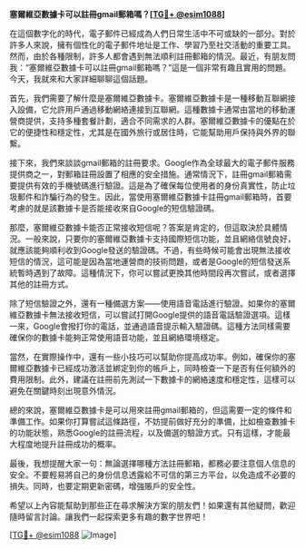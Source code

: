 **塞爾維亞數據卡可以註冊gmail郵箱嗎？[[TG💪+ @esim1088](https://t.me/s/esim1088)]**

在這個數字化的時代，電子郵件已經成為人們日常生活中不可或缺的一部分。對於許多人來說，擁有個性化的電子郵件地址是工作、學習乃至社交活動的重要工具。然而，由於各種限制，許多人都會遇到無法順利註冊郵箱的情況。最近，有朋友問我：“塞爾維亞數據卡可以註冊gmail郵箱嗎？”這是一個非常有趣且實用的問題。今天，我就來和大家詳細聊聊這個話題。

首先，我們需要了解什麼是塞爾維亞數據卡。塞爾維亞數據卡是一種移動互聯網接入設備，它允許用戶通過移動網絡連接到互聯網。這種數據卡通常由當地的移動運營商提供，支持多種套餐計劃，適合不同需求的人群。塞爾維亞數據卡的優點在於它的便捷性和穩定性，尤其是在國外旅行或居住時，它能幫助用戶保持與外界的聯繫。

接下來，我們來談談gmail郵箱的註冊要求。Google作為全球最大的電子郵件服務提供商之一，對郵箱註冊設置了相應的安全措施。通常情況下，註冊gmail郵箱需要提供有效的手機號碼進行驗證。這是為了確保每位使用者的身份真實性，防止垃圾郵件和詐騙行為的發生。因此，當使用塞爾維亞數據卡註冊gmail郵箱時，首要考慮的就是該數據卡是否能接收來自Google的短信驗證碼。

那麼，塞爾維亞數據卡能否正常接收短信呢？答案是肯定的，但這取決於具體情況。一般來說，只要你的塞爾維亞數據卡支持國際短信功能，並且網絡信號良好，就應該能夠順利收到Google發送的驗證碼。不過，有些時候可能會出現無法接收短信的情況，這可能是因為當地運營商的技術問題，或者是Google的短信發送系統暫時遇到了故障。這種情況下，你可以嘗試更換其他時間段再次嘗試，或者選擇其他的註冊方式。

除了短信驗證之外，還有一種備選方案——使用語音電話進行驗證。如果你的塞爾維亞數據卡無法接收短信，可以嘗試打開Google提供的語音電話驗證選項。這樣一來，Google會撥打你的電話，並通過語音提示輸入驗證碼。這種方法同樣需要確保你的數據卡能夠正常使用語音功能，並且網絡環境穩定。

當然，在實際操作中，還有一些小技巧可以幫助你提高成功率。例如，確保你的塞爾維亞數據卡已經成功激活並綁定到你的帳戶上，同時檢查一下是否有任何額外的費用限制。此外，建議在註冊前先測試一下數據卡的網絡速度和穩定性，這樣可以避免在關鍵時刻出現意外情況。

總的來說，塞爾維亞數據卡是可以用來註冊gmail郵箱的，但這需要一定的條件和準備工作。如果你打算嘗試這條路徑，不妨提前做好充分的準備，比如檢查數據卡的功能狀態，熟悉Google的註冊流程，以及備選的驗證方式。只有這樣，才能最大程度地提升註冊成功的概率。

最後，我想提醒大家一句：無論選擇哪種方法註冊郵箱，都務必要注意個人信息的安全。不要輕易將自己的身份信息透露給不可信的第三方平台，以免造成不必要的損失。同時，也要定期更新密碼，增強賬戶的安全性。

希望以上內容能幫助到那些正在尋求解決方案的朋友們！如果還有其他疑問，歡迎隨時留言討論。讓我們一起探索更多有趣的數字世界吧！

[[TG💪+ @esim1088](https://t.me/s/esim1088) ![Image](https://i.postimg.cc/4NQfJmqS/Snipaste-2025-05-13-00-14-12.png)]